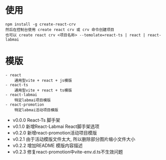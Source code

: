 # 使用
    npm install -g create-react-crv
    然后在控制台使用 create react crv 或 crv 命令创建项目
    也可以 create react crv <项目名称> --temolate=react-ts | react | react-labmai

# 模版
    - react
        通用型vite + react + js模版
    - react-ts
        通用型vite + react + ts模版
    - react-labmai
        特定labmai项目模版
    - react-promotion
        特定labmai活动项目模版

- v0.0.0
    React-Ts 脚手架
- v0.1.0
    新增React-Labmai React脚手架选项
- v0.2.0
    新增react-promotion活动项目模版
- v0.2.1
    由于活动模版文件太大, 所以删除部分图片缩小文件大小
- v0.2.2
    增加README 模版内容描述
- v0.2.3
    修复react-promotion中vite-env.d.ts不生效问题
